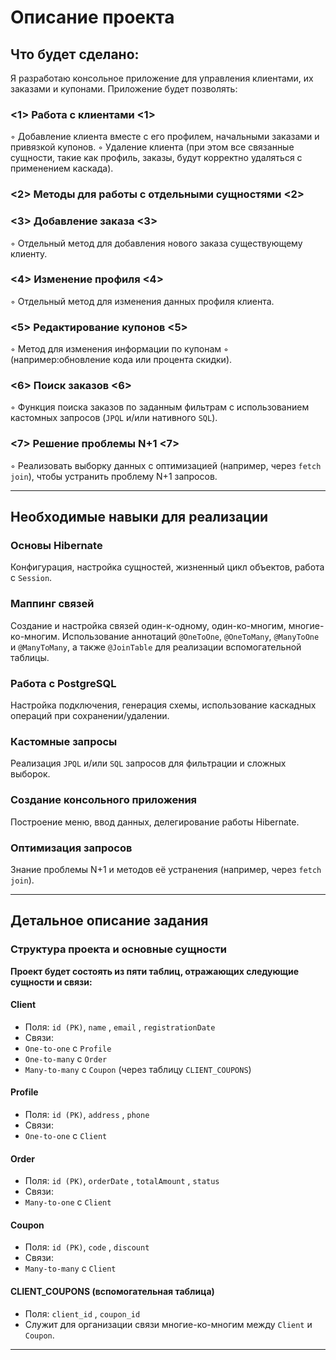 # Описание проекта
## Что будет сделано:
Я разработаю консольное приложение для управления клиентами, их
заказами и купонами. Приложение будет позволять:

### <1> Работа с клиентами <1>
◦ Добавление клиента вместе с его профилем, начальными заказами и
привязкой купонов.
◦ Удаление клиента (при этом все связанные сущности, такие как профиль,
заказы, будут корректно удаляться с применением каскада).

### <2> Методы для работы с отдельными сущностями <2>

### <3> Добавление заказа <3>
◦ Отдельный метод для добавления нового заказа
существующему клиенту.

### <4> Изменение профиля <4>
◦ Отдельный метод для изменения данных профиля
клиента.

### <5> Редактирование купонов <5>
◦ Метод для изменения информации по купонам
◦ (например:обновление кода или процента скидки).

### <6> Поиск заказов <6>
◦ Функция поиска заказов по заданным фильтрам с использованием
кастомных запросов (`JPQL` и/или нативного `SQL`).

### <7> Решение проблемы N+1 <7>
◦ Реализовать выборку данных с оптимизацией (например, через `fetch join`),
чтобы устранить проблему N+1 запросов.

--------------------------------------------------------------------------
## Необходимые навыки для реализации
### Основы Hibernate
Конфигурация, настройка сущностей, жизненный цикл
объектов, работа с `Session`.
### Маппинг связей 
Создание и настройка связей один-к-одному, один-ко-многим, многие-ко-многим. Использование аннотаций `@OneToOne`, `@OneToMany`,
`@ManyToOne` и `@ManyToMany`, а также `@JoinTable` для реализации
вспомогательной таблицы.
### Работа с PostgreSQL
Настройка подключения, генерация схемы,
использование каскадных операций при сохранении/удалении.
### Кастомные запросы
Реализация `JPQL` и/или `SQL` запросов для фильтрации и
сложных выборок.
### Создание консольного приложения 
Построение меню, ввод данных,
делегирование работы Hibernate.
### Оптимизация запросов
Знание проблемы N+1 и методов её устранения
(например, через `fetch join`).

---------------------------------------------------------------------------
## Детальное описание задания
### Структура проекта и основные сущности
__Проект будет состоять из пяти таблиц, 
отражающих следующие сущности и связи:__
#### Client
+ Поля: `id (PK)`, `name` , `email` , `registrationDate`
+ Связи:
+ `One-to-one` c `Profile`
+ `One-to-many` c `Order`
+ `Many-to-many` c `Coupon` (через таблицу `CLIENT_COUPONS`)
#### Profile
+ Поля: `id (PK)`, `address` , `phone`
+ Связи:
+ `One-to-one` с `Client`
#### Order
+ Поля: `id (PK)`, `orderDate` , `totalAmount` , `status`
+ Связи:
+ `Many-to-one` с `Client`
#### Coupon
+ Поля: `id (PK)`, `code` , `discount`
+ Связи:
+ `Many-to-many` с `Client`
#### CLIENT_COUPONS (вспомогательная таблица)
+ Поля: `client_id` , `coupon_id`
+ Служит для организации связи многие-ко-многим между `Client` и `Coupon`.

[Подробнее в файле hibernate Core]:https://github.com/Novichek290/customers-orders-and-coupons/blob/master/%D0%97%D0%B0%D0%B4%D0%B0%D0%BD%D0%B8%D0%B5%20Hibernate%20Core.pdf
--------------------------------------------------------------------------
